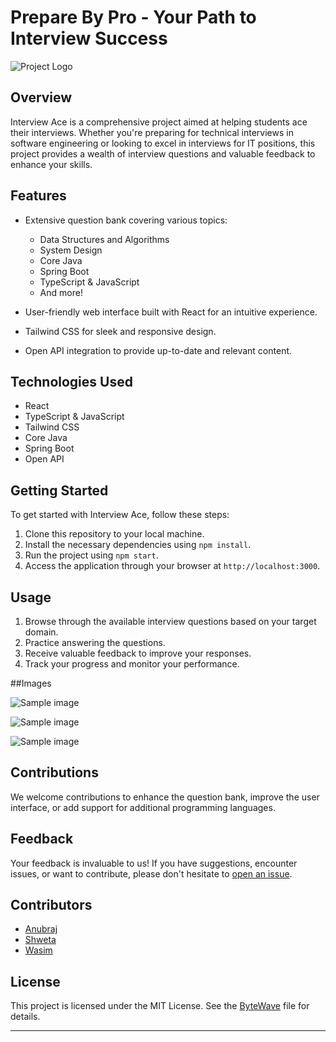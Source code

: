 

# Prepare By Pro - Your Path to Interview Success

![Project Logo](insert_logo_image_url_here)

## Overview

Interview Ace is a comprehensive project aimed at helping students ace their interviews. Whether you're preparing for technical interviews in software engineering or looking to excel in interviews for IT positions, this project provides a wealth of interview questions and valuable feedback to enhance your skills.

## Features

- Extensive question bank covering various topics:
  - Data Structures and Algorithms
  - System Design
  - Core Java
  - Spring Boot
  - TypeScript & JavaScript
  - And more!
  
- User-friendly web interface built with React for an intuitive experience.
- Tailwind CSS for sleek and responsive design.
- Open API integration to provide up-to-date and relevant content.

## Technologies Used

- React
- TypeScript & JavaScript
- Tailwind CSS
- Core Java
- Spring Boot
- Open API

## Getting Started

To get started with Interview Ace, follow these steps:

1. Clone this repository to your local machine.
2. Install the necessary dependencies using `npm install`.
3. Run the project using `npm start`.
4. Access the application through your browser at `http://localhost:3000`.

## Usage

1. Browse through the available interview questions based on your target domain.
2. Practice answering the questions.
3. Receive valuable feedback to improve your responses.
4. Track your progress and monitor your performance.

##Images 

![Sample image](insert__image_url_here)

![Sample image](insert__image_url_here)

![Sample image](insert__image_url_here)

## Contributions

We welcome contributions to enhance the question bank, improve the user interface, or add support for additional programming languages.

## Feedback

Your feedback is invaluable to us! If you have suggestions, encounter issues, or want to contribute, please don't hesitate to [open an issue](https://github.com/Anburaj07/ByteWave).

## Contributors

- [Anubraj](https://github.com/Anburaj07)
- [Shweta](https://github.com/Shwetakumari9555)
- [Wasim](https://github.com/Wasim901)

## License

This project is licensed under the MIT License. See the [ByteWave](LICENSE) file for details.

---

